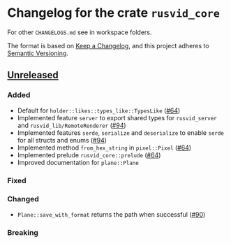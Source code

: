 # Changelog for the crate `rusvid_core`

For other `CHANGELOGS.md` see in workspace folders.

The format is based on [Keep a Changelog](https://keepachangelog.com/en/1.0.0/),
and this project adheres to [Semantic Versioning](https://semver.org/spec/v2.0.0.html).

## [Unreleased]

### Added

- Default for `holder::likes::types_like::TypesLike` ([#64])
- Implemented feature `server` to export shared types for `rusvid_server` and `rusvid_lib/RemoteRenderer` ([#94])
- Implemented features `serde`, `serialize` and `deserialize` to enable `serde` for all structs and enums ([#94])
- Implemented method `from_hex_string` in `pixel::Pixel` ([#64])
- Implemented prelude `rusvid_core::prelude` ([#64])
- Improved documentation for `plane::Plane`

### Fixed

### Changed

- `Plane::save_with_format` returns the path when successful ([#90])

### Breaking

[unreleased]: https://github.com/LetsMelon/rusvid/compare/0.2.1...HEAD

[#64]: https://github.com/LetsMelon/rusvid/pull/64
[#90]: https://github.com/LetsMelon/rusvid/pull/90
[#94]: https://github.com/LetsMelon/rusvid/pull/94
